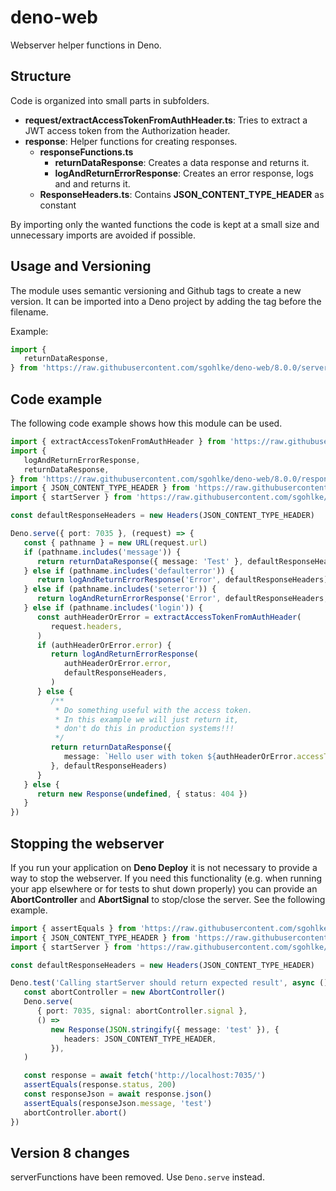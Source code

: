 # deno-web

Webserver helper functions in Deno.

## Structure

Code is organized into small parts in subfolders.

- **request/extractAccessTokenFromAuthHeader.ts**: Tries to extract a JWT access
  token from the Authorization header.
- **response**: Helper functions for creating responses.
  - **responseFunctions.ts**
    - **returnDataResponse**: Creates a data response and returns it.
    - **logAndReturnErrorResponse**: Creates an error response, logs and and
      returns it.
  - **ResponseHeaders.ts**: Contains **JSON_CONTENT_TYPE_HEADER** as constant

By importing only the wanted functions the code is kept at a small size and
unnecessary imports are avoided if possible.

## Usage and Versioning

The module uses semantic versioning and Github tags to create a new version. It
can be imported into a Deno project by adding the tag before the filename.

Example:

```typescript
import {
   returnDataResponse,
} from 'https://raw.githubusercontent.com/sgohlke/deno-web/8.0.0/server/responseFunctions.ts'
```

## Code example

The following code example shows how this module can be used.

```typescript
import { extractAccessTokenFromAuthHeader } from 'https://raw.githubusercontent.com/sgohlke/deno-web/8.0.0/request/extractAccessTokenFromAuthHeader.ts'
import {
   logAndReturnErrorResponse,
   returnDataResponse,
} from 'https://raw.githubusercontent.com/sgohlke/deno-web/8.0.0/response/responseFunctions.ts'
import { JSON_CONTENT_TYPE_HEADER } from 'https://raw.githubusercontent.com/sgohlke/deno-web/8.0.0/response/ResponseHeaders.ts'
import { startServer } from 'https://raw.githubusercontent.com/sgohlke/deno-web/8.0.0/server/serverFunctions.ts'

const defaultResponseHeaders = new Headers(JSON_CONTENT_TYPE_HEADER)

Deno.serve({ port: 7035 }, (request) => {
   const { pathname } = new URL(request.url)
   if (pathname.includes('message')) {
      return returnDataResponse({ message: 'Test' }, defaultResponseHeaders)
   } else if (pathname.includes('defaulterror')) {
      return logAndReturnErrorResponse('Error', defaultResponseHeaders)
   } else if (pathname.includes('seterror')) {
      return logAndReturnErrorResponse('Error', defaultResponseHeaders, 418)
   } else if (pathname.includes('login')) {
      const authHeaderOrError = extractAccessTokenFromAuthHeader(
         request.headers,
      )
      if (authHeaderOrError.error) {
         return logAndReturnErrorResponse(
            authHeaderOrError.error,
            defaultResponseHeaders,
         )
      } else {
         /**
          * Do something useful with the access token.
          * In this example we will just return it,
          * don't do this in production systems!!!
          */
         return returnDataResponse({
            message: `Hello user with token ${authHeaderOrError.accessToken}`,
         }, defaultResponseHeaders)
      }
   } else {
      return new Response(undefined, { status: 404 })
   }
})
```

## Stopping the webserver

If you run your application on **Deno Deploy** it is not necessary to provide a
way to stop the webserver. If you need this functionality (e.g. when running
your app elsewhere or for tests to shut down properly) you can provide an
**AbortController** and **AbortSignal** to stop/close the server. See the
following example.

```typescript
import { assertEquals } from 'https://raw.githubusercontent.com/sgohlke/deno-web/8.0.0/deps.ts'
import { JSON_CONTENT_TYPE_HEADER } from 'https://raw.githubusercontent.com/sgohlke/deno-web/8.0.0/response/ResponseHeaders.ts'
import { startServer } from 'https://raw.githubusercontent.com/sgohlke/deno-web/8.0.0/server/serverFunctions.ts'

const defaultResponseHeaders = new Headers(JSON_CONTENT_TYPE_HEADER)

Deno.test('Calling startServer should return expected result', async () => {
   const abortController = new AbortController()
   Deno.serve(
      { port: 7035, signal: abortController.signal },
      () =>
         new Response(JSON.stringify({ message: 'test' }), {
            headers: JSON_CONTENT_TYPE_HEADER,
         }),
   )

   const response = await fetch('http://localhost:7035/')
   assertEquals(response.status, 200)
   const responseJson = await response.json()
   assertEquals(responseJson.message, 'test')
   abortController.abort()
})
```

## Version 8 changes

serverFunctions have been removed. Use `Deno.serve` instead.
